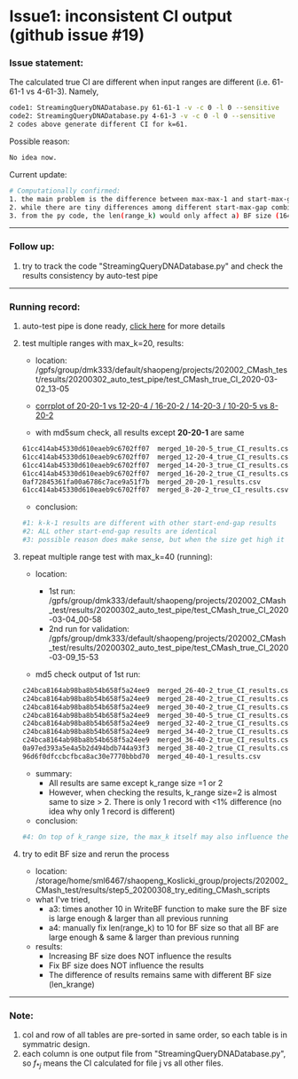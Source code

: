 # Issue1: inconsistent CI output (github issue #19)

### Issue statement: 

The calculated true CI are different when input ranges are different (i.e. 61-61-1 vs 4-61-3). Namely,

```bash
code1: StreamingQueryDNADatabase.py 61-61-1 -v -c 0 -l 0 --sensitive
code2: StreamingQueryDNADatabase.py 4-61-3 -v -c 0 -l 0 --sensitive
2 codes above generate different CI for k=61.
```

Possible reason:

```bash
No idea now.
```

Current update:

```bash
# Computationally confirmed:
1. the main problem is the difference between max-max-1 and start-max-gap, e.g. with maxk=61, the difference can be 0.6 vs 0.4 for closely related species.
2. while there are tiny differences among different start-max-gap combinations (with same maxk), they look like normal flunctuations due to random sampling process and can be neglectable.
3. from the py code, the len(range_k) would only affect a) BF size (164); b) location to apply threshold (123) which manually set to 0; c) output df (320). So the BF size should NOT be an issue.
```



---

### Follow up:

1. try to track the code "StreamingQueryDNADatabase.py" and check the results consistency by auto-test pipe

---

### Running record:

1. auto-test pipe is done ready, [click here](https://github.com/dkoslicki/CMash/blob/shaopeng/task1_kmer_truncation_estimate/issue19_inconsistent_CI/autotest_pipe.md) for more details

2. test multiple ranges with max_k=20, results:

   - location: /gpfs/group/dmk333/default/shaopeng/projects/202002_CMash_test/results/20200302_auto_test_pipe/test_CMash_true_CI_2020-03-02_13-05

   - [corrplot of 20-20-1 vs 12-20-4 / 16-20-2 / 14-20-3 / 10-20-5 vs 8-20-2](https://drive.google.com/open?id=1cM3X06e9OEHySM3SEBRD7QoQq1quQb0W)
   - with md5sum check, all results except **20-20-1** are same

   ```bash
   61cc414ab45330d610eaeb9c6702ff07  merged_10-20-5_true_CI_results.csv
   61cc414ab45330d610eaeb9c6702ff07  merged_12-20-4_true_CI_results.csv
   61cc414ab45330d610eaeb9c6702ff07  merged_14-20-3_true_CI_results.csv
   61cc414ab45330d610eaeb9c6702ff07  merged_16-20-2_true_CI_results.csv
   0af72845361fa00a6786c7ace9a51f7b  merged_20-20-1_results.csv
   61cc414ab45330d610eaeb9c6702ff07  merged_8-20-2_true_CI_results.csv
   ```

   - conclusion:

   ```bash
   #1: k-k-1 results are different with other start-end-gap results
   #2: ALL other start-end-gap results are identical
   #3: possible reason does make sense, but when the size get high it won't influence the results, we may need more details for the affect of size.
   ```

   

3. repeat multiple range test with max_k=40 (running):

   - location:
     - 1st run: /gpfs/group/dmk333/default/shaopeng/projects/202002_CMash_test/results/20200302_auto_test_pipe/test_CMash_true_CI_2020-03-04_00-58
     - 2nd run for validation: /gpfs/group/dmk333/default/shaopeng/projects/202002_CMash_test/results/20200302_auto_test_pipe/test_CMash_true_CI_2020-03-09_15-53

   - md5 check output of 1st run:

   ```bash
   c24bca8164ab98ba8b54b658f5a24ee9  merged_26-40-2_true_CI_results.csv
   c24bca8164ab98ba8b54b658f5a24ee9  merged_28-40-2_true_CI_results.csv
   c24bca8164ab98ba8b54b658f5a24ee9  merged_30-40-2_true_CI_results.csv
   c24bca8164ab98ba8b54b658f5a24ee9  merged_30-40-5_true_CI_results.csv
   c24bca8164ab98ba8b54b658f5a24ee9  merged_32-40-2_true_CI_results.csv
   c24bca8164ab98ba8b54b658f5a24ee9  merged_34-40-2_true_CI_results.csv
   c24bca8164ab98ba8b54b658f5a24ee9  merged_36-40-2_true_CI_results.csv
   0a97ed393a5e4a5b2d494bdb744a93f3  merged_38-40-2_true_CI_results.csv
   96d6f0dfccbcfbca8ac30e7770bbbd70  merged_40-40-1_results.csv
   ```

   - summary:
     - All results are same except k_range size =1 or 2 
     - However, when checking the results, k_range size=2 is almost same to size > 2. There is only 1 record with <1% difference (no idea why only 1 record is different)
   - conclusion:

   ```bash
   #4: On top of k_range size, the max_k itself may also influence the results
   ```



4. try to edit BF size and rerun the process
   - location: /storage/home/sml6467/shaopeng_Koslicki_group/projects/202002_CMash_test/results/step5_20200308_try_editing_CMash_scripts
   - what I've tried,
     - a3: times another 10 in WriteBF function to make sure the BF size is large enough & larger than all previous running
     - a4: manually fix len(range_k) to 10 for BF size so that all BF are large enough & same & larger than previous running
   - results:
     - Increasing BF size does NOT influence the results
     - Fix BF size does NOT influence the results
     - The difference of results remains same with different BF size (len_krange)

---

### Note:

1. col and row of all tables are pre-sorted in same order, so each table is in symmatric design.
2. each column is one output file from "StreamingQueryDNADatabase.py", so $f_{*j}$ means the CI calculated for file j vs all other files.



